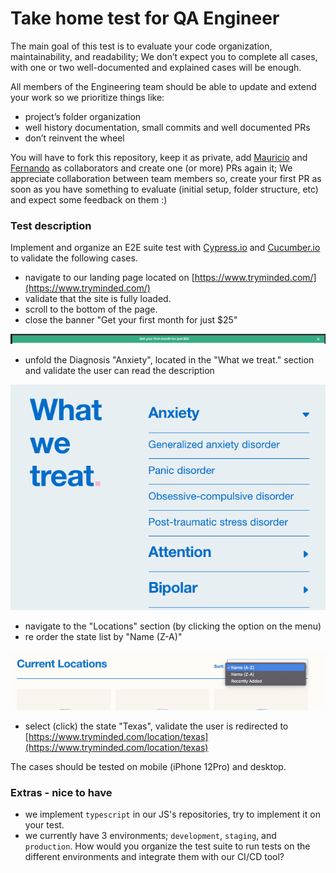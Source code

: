 # Take home test for QA Engineer

The main goal of this test is to evaluate your code organization, maintainability, and readability; We don’t expect you to complete all cases, with one or two well-documented and explained cases will be enough.

All members of the Engineering team should be able to update and extend your work so we prioritize things like:

- project’s folder organization
- well history documentation, small commits and well documented PRs
- don’t reinvent the wheel

You will have to fork this repository, keep it as private, add [Mauricio](https://github.com/mdottavio) and [Fernando](https://github.com/fer8a) as collaborators and create one (or more) PRs again it;
We appreciate collaboration between team members so, create your first PR as soon as you have something to evaluate (initial setup, folder structure, etc) and expect some feedback on them :)

### Test description

Implement and organize an E2E suite test with [Cypress.io](http://cypress.io/) and [Cucumber.io](https://cucumber.io/) to validate the following cases.

- navigate to our landing page located on [https://www.tryminded.com/](https://www.tryminded.com/)
- validate that the site is fully loaded.
- scroll to the bottom of the page.
- close the banner "Get your first month for just $25"

![](/assets/25-banner.png)

- unfold the Diagnosis "Anxiety", located in the "What we treat." section and validate the user can read the description

![](/assets/treatment.png)

- navigate to the "Locations" section (by clicking the option on the menu)
- re order the state list by "Name (Z-A)"

![](assets/locations.png)

- select (click) the state "Texas", validate the user is redirected to [https://www.tryminded.com/location/texas](https://www.tryminded.com/location/texas)

The cases should be tested on mobile (iPhone 12Pro) and desktop.

### Extras - nice to have

- we implement `typescript` in our JS's repositories, try to implement it on your test.
- we currently have 3 environments; `development`, `staging`, and `production`. How would you organize the test suite to run tests on the different environments and integrate them with our CI/CD tool?
